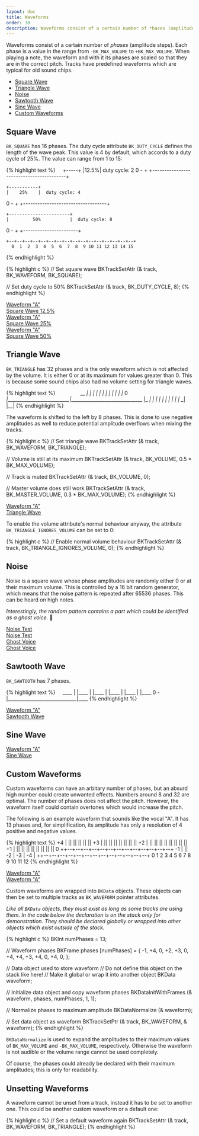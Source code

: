 ```yaml
---
layout: doc
title: Waveforms
order: 30
description: Waveforms consist of a certain number of *hases (amplitude steps). Tracks have predefined waveforms which are typical for old sound chips.
---
```


Waveforms consist of a certain number of *phases* (amplitude steps). Each phase is a value in the range from `-BK_MAX_VOLUME` to `+BK_MAX_VOLUME`. When playing a note, the waveform and with it its phases are scaled so that they are in the correct pitch. Tracks have predefined waveforms which are typical for old sound chips.

- [Square Wave](#square-wave)
- [Triangle Wave](#triangle-wave)
- [Noise](#noise)
- [Sawtooth Wave](#sawtooth-wave)
- [Sine Wave](#sine-wave)
- [Custom Waveforms](#custom-waveforms)

## Square Wave

`BK_SQUARE` has 16 phases. The duty cycle attribute `BK_DUTY_CYCLE` defines the length of the wave peak. This value is 4 by default, which accords to a duty cycle of 25%. The value can range from 1 to 15:

{% highlight text %}
    +-----+
    |12.5%|  duty cycle: 2
0 - +     +-----------------------------------------+

    +-----------+
    |    25%    |  duty cycle: 4
0 - +           +-----------------------------------+

    +-----------------------+
    |         50%           |  duty cycle: 8
0 - +                       +-----------------------+

    +--+--+--+--+--+--+--+--+--+--+--+--+--+--+--+--+
      0  1  2  3  4  5  6  7  8  9 10 11 12 13 14 15
{% endhighlight %}

{% highlight c %}
// Set square wave
BKTrackSetAttr (& track, BK_WAVEFORM, BK_SQUARE);

// Set duty cycle to 50%
BKTrackSetAttr (& track, BK_DUTY_CYCLE, 8);
{% endhighlight %}

<div class="buttons">
	<div class="player" data-volume="0.7">
		<a href="{{ "/assets/sound/waveforms/waveform-square-2.mp3" | prepend: site.baseurl }}" class="button">
			Waveform "A"
		</a>
		<div class="label"><a href="{{ "/assets/sound/waveforms/waveform-square-2.mp3" | prepend: site.baseurl }}">Square Wave 12.5%</a></div>
	</div>
	<div class="player" data-volume="0.7">
		<a href="{{ "/assets/sound/waveforms/waveform-square-4.mp3" | prepend: site.baseurl }}" class="button">
			Waveform "A"
		</a>
		<div class="label"><a href="{{ "/assets/sound/waveforms/waveform-square-4.mp3" | prepend: site.baseurl }}">Square Wave 25%</a></div>
	</div>
	<div class="player" data-volume="0.7">
		<a href="{{ "/assets/sound/waveforms/waveform-square-8.mp3" | prepend: site.baseurl }}" class="button">
			Waveform "A"
		</a>
		<div class="label"><a href="{{ "/assets/sound/waveforms/waveform-square-8.mp3" | prepend: site.baseurl }}">Square Wave 50%</a></div>
	</div>
</div>

## Triangle Wave

`BK_TRIANGLE` has 32 phases and is the only waveform which is not affected by the volume. It is either 0 or at its maximum for values greater than 0. This is because some sound chips also had no volume setting for triangle waves.

{% highlight text %}
                __
              _|  |_
            _|      |_
          _|          |_
        _|              |_
      _|                  |_
    _|                      |_
0 _|__________________________|_______________________________
                                 |_                        _|
                                   |_                    _|
                                     |_                _|
                                       |_            _|
                                         |_        _|
                                           |_    _|
                                             |__|
{% endhighlight %}

The waveform is shifted to the left by 8 phases. This is done to use negative amplitudes as well to reduce potential amplitude overflows when mixing the tracks.

{% highlight c %}
// Set triangle wave
BKTrackSetAttr (& track, BK_WAVEFORM, BK_TRIANGLE);

// Volume is still at its maximum
BKTrackSetAttr (& track, BK_VOLUME, 0.5 * BK_MAX_VOLUME);

// Track is muted
BKTrackSetAttr (& track, BK_VOLUME, 0);

// Master volume does still work
BKTrackSetAttr (& track, BK_MASTER_VOLUME, 0.3 * BK_MAX_VOLUME);
{% endhighlight %}

<div class="buttons">
	<div class="player" data-volume="0.7">
		<a href="{{ "/assets/sound/waveforms/waveform-triangle.mp3" | prepend: site.baseurl }}" class="button">
			Waveform "A"
		</a>
		<div class="label"><a href="{{ "/assets/sound/waveforms/waveform-triangle.mp3" | prepend: site.baseurl }}">Triangle Wave</a></div>
	</div>
</div>

To enable the volume attribute's normal behaviour anyway, the attribute `BK_TRIANGLE_IGNORES_VOLUME` can be set to 0:

{% highlight c %}
// Enable normal volume behaviour
BKTrackSetAttr (& track, BK_TRIANGLE_IGNORES_VOLUME, 0);
{% endhighlight %}

## Noise

Noise is a square wave whose phase amplitudes are randomly either 0 or at their maximum volume. This is controlled by a 16 bit random generator, which means that the noise pattern is repeated after 65536 phases. This can be heard on high notes.

*Interestingly, the random pattern contains a part which could be identified as a ghost voice.* 👻

<div class="buttons">
	<div class="player" data-volume="0.7">
		<a href="{{ "/assets/sound/waveforms/waveform-noise.mp3" | prepend: site.baseurl }}" class="button">
			Noise Test
		</a>
		<div class="label"><a href="{{ "/assets/sound/waveforms/waveform-noise.mp3" | prepend: site.baseurl }}">Noise Test</a></div>
	</div>
	<div class="player" data-volume="0.7">
		<a href="{{ "/assets/sound/waveforms/waveform-noise-ghost.mp3" | prepend: site.baseurl }}" class="button">
			Ghost Voice
		</a>
		<div class="label"><a href="{{ "/assets/sound/waveforms/waveform-noise-ghost.mp3" | prepend: site.baseurl }}">Ghost Voice</a></div>
	</div>
</div>

## Sawtooth Wave

`BK_SAWTOOTH` has 7 phases.

{% highlight text %}
    ____
   |    |____
   |         |____
   |              |____
   |                   |____
   |                        |____
0 -|_____________________________|____
{% endhighlight %}

<div class="buttons">
	<div class="player" data-volume="0.7">
		<a href="{{ "/assets/sound/waveforms/waveform-sawtooth.mp3" | prepend: site.baseurl }}" class="button">
			Waveform "A"
		</a>
		<div class="label"><a href="{{ "/assets/sound/waveforms/waveform-sawtooth.mp3" | prepend: site.baseurl }}">Sawtooth Wave</a></div>
	</div>
</div>

## Sine Wave

<div class="buttons">
	<div class="player" data-volume="0.7">
		<a href="{{ "/assets/sound/waveforms/waveform-sine.mp3" | prepend: site.baseurl }}" class="button">
			Waveform "A"
		</a>
		<div class="label"><a href="{{ "/assets/sound/waveforms/waveform-sine.mp3" | prepend: site.baseurl }}">Sine Wave</a></div>
	</div>
</div>

## Custom Waveforms

Custom waveforms can have an arbitary number of phases, but an absurd high number could create unwanted effects. Numbers around 8 and 32 are optimal. The number of phases does not affect the pitch. However, the waveform itself could contain overtones which would increase the pitch.

The following is an example waveform that sounds like the vocal "A". It has 13 phases and, for simplification, its amplitude has only a resolution of 4 positive and negative values.

{% highlight text %}
+4 |    ||             || ||    ||    ||
+3 |    ||       ||    || || || ||    ||
+2 |    ||    || ||    || || || ||    ||
+1 |    ||    || ||    || || || ||    ||
 0 ++--+--+--+--+--+--+--+--+--+--+--+--+--+
-1 | ||
-2 |
-3 |
-4 |
   ++--+--+--+--+--+--+--+--+--+--+--+--+--+
      0  1  2  3  4  5  6  7  8  9 10 11 12
{% endhighlight %}

<div class="buttons">
	<div class="player" data-volume="0.7">
		<a href="{{ "/assets/sound/waveforms/waveform-a.mp3" | prepend: site.baseurl }}" class="button">
			Waveform "A"
		</a>
		<div class="label"><a href="{{ "/assets/sound/waveforms/waveform-a.mp3" | prepend: site.baseurl }}">Waveform "A"</a></div>
	</div>
</div>

Custom waveforms are wrapped into `BKData` objects. These objects can then be set to multiple tracks as `BK_WAVEFORM` pointer attributes.

*Like all `BKData` objects, they must exist as long as some tracks are using them. In the code below the declaration is on the stack only for demonstration. They should be declared globally or wrapped into other objects which exist outside of the stack.*

{% highlight c %}
BKInt numPhases = 13;

// Waveform phases
BKFrame phases [numPhases] = {
	-1, +4, 0, +2, +3, 0, +4, +4, +3, +4, 0, +4, 0,
};

// Data object used to store waveform
// Do not define this object on the stack like here!
// Make it global or wrap it into another object
BKData waveform;

// Initialize data object and copy waveform phases
BKDataInitWithFrames (& waveform, phases, numPhases, 1, 1);

// Normalize phases to maximum amplitude
BKDataNormalize (& waveform);

// Set data object as waveform
BKTrackSetPtr (& track, BK_WAVEFORM, & waveform);
{% endhighlight %}

`BKDataNormalize` is used to expand the amplitudes to their maximum values of `BK_MAX_VOLUME` and `-BK_MAX_VOLUME`, respectively. Otherwise the waveform is not audible or the volume range cannot be used completely.

Of course, the phases could already be declared with their maximum amplitudes; this is only for readability.

## Unsetting Waveforms

A waveform cannot be unset from a track, instead it has to be set to another one. This could be another custom waveform or a default one:

{% highlight c %}
// Set a default waveform again
BKTrackSetAttr (& track, BK_WAVEFORM, BK_TRIANGLE);
{% endhighlight %}
